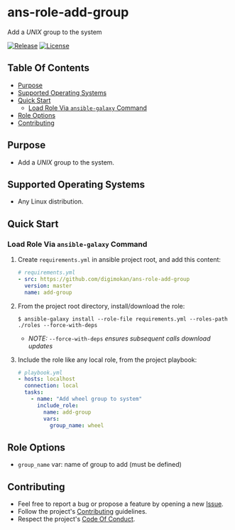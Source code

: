 # ans-role-add-group

Add a _UNIX_ group to the system

[![Release](https://img.shields.io/github/release/digimokan/ans-role-add-group.svg?label=release)](https://github.com/digimokan/ans-role-add-group/releases/latest "Latest Release Notes")
[![License](https://img.shields.io/badge/license-MIT-blue.svg?label=license)](LICENSE.md "Project License")

## Table Of Contents

* [Purpose](#purpose)
* [Supported Operating Systems](#supported-operating-systems)
* [Quick Start](#quick-start)
    * [Load Role Via `ansible-galaxy` Command](#load-role-via-ansible-galaxy-command)
* [Role Options](#role-options)
* [Contributing](#contributing)

## Purpose

* Add a _UNIX_ group to the system.

## Supported Operating Systems

* Any Linux distribution.

## Quick Start

### Load Role Via `ansible-galaxy` Command

1. Create `requirements.yml` in ansible project root, and add this content:

   ```yaml
   # requirements.yml
   - src: https://github.com/digimokan/ans-role-add-group
     version: master
     name: add-group
   ```

2. From the project root directory, install/download the role:

   ```shell
   $ ansible-galaxy install --role-file requirements.yml --roles-path ./roles --force-with-deps
   ```

   * _NOTE:_ `--force-with-deps` _ensures subsequent calls download updates_

3. Include the role like any local role, from the project playbook:

   ```yaml
   # playbook.yml
   - hosts: localhost
     connection: local
     tasks:
       - name: "Add wheel group to system"
         include_role:
           name: add-group
           vars:
             group_name: wheel
   ```

## Role Options

* `group_name` var: name of group to add (must be defined)

## Contributing

* Feel free to report a bug or propose a feature by opening a new
  [Issue](https://github.com/digimokan/ans-role-add-group/issues).
* Follow the project's [Contributing](CONTRIBUTING.md) guidelines.
* Respect the project's [Code Of Conduct](CODE_OF_CONDUCT.md).

